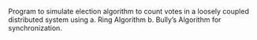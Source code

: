 Program to simulate election algorithm to count votes in a loosely coupled distributed system using a. Ring Algorithm b. Bully’s Algorithm  for synchronization. 
